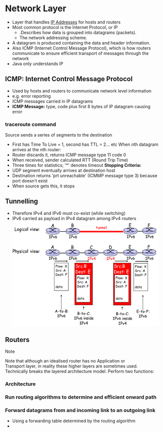 # Network Layer
- Layer that handles [IP Addresses](IP%20Addresses.md) for hosts and routers
- Most common protocol is the Internet Protocol, or IP
	- .Describes how data is grouped into datagrams (packets).
	- The network addressing scheme.
- A datagram is produced containing the data and header information.
- Also ICMP (Internet Control Message Protocol), which is how routers communicate to ensure efficient transport of messages through the network
- Java only understands IP
## ICMP: Internet Control Message Protocol
- Used by hosts and routers to communicate network level information
- e.g. error reporting
- ICMP messages carried in IP datagrams
- **ICMP Message:** type, code plus first 8 bytes of IP datagram causing error
### traceroute command
Source sends a series of segments to the destination
- First has Time To Live = 1, second has TTL = 2... etc
When $n$th datagram arrives at the $n$th router:
- Router discards it, returns ICMP message type 11 code 0
- When received, sender calculated RTT (Round Trip Time)
- Three times for statistics; '\*'  denotes timeout
**Stopping Criteria:**
- UDP segment eventually arrives at destination host
- Destination returns 'prt unreachable' (ICMMP message type 3) because port doesn't exist
- When source gets this, it stops

## Tunnelling
- Therefore IPv4 and IPv6 must co-exist (while switching)
- IPv6 carried as payload in IPv4 datagram among IPv4 routers
![](Pasted%20image%2020240515164702.png)
## Routers
> [!Note]
> Note that although an idealised router has no Application or  
> Transport layer, in reality these higher layers are sometimes used. 
> Technically breaks the layered architecture model.
> Perform two functions:

### Architecture

### Run routing algorithms to determine and efficient onward path
### Forward datagrams from and incoming link to an outgoing link
- Using a forwarding table determined by the routing algorithm
- 